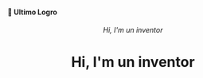 #### 👋 Ultimo Logro 
<!--START_SECTION:activity-->
<!--END_SECTION:activity-->
<h6 align="center">
  Hi, I'm un inventor
</h6>
<h1 align="center">
  Hi, I'm un inventor
</h1>
